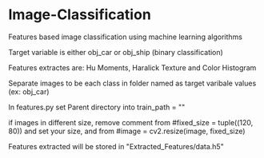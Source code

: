 # Image-Classification
Features based image classification using machine learning algorithms

Target variable is either obj_car or obj_ship (binary classification)

Features extractes are: Hu Moments, Haralick Texture and Color Histogram

Separate images to be each class in folder named as target varibale values (ex: obj_car)

In features.py set Parent directory into train_path = ""

if images in different size, remove comment from #fixed_size = tuple((120, 80)) and set your size, 
and from #image = cv2.resize(image, fixed_size) 

Features extracted will be stored in "Extracted_Features/data.h5"

